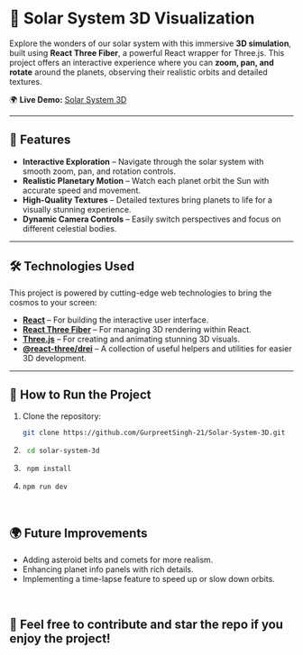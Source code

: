 # 🌌 Solar System 3D Visualization

Explore the wonders of our solar system with this immersive **3D simulation**, built using **React Three Fiber**, a powerful React wrapper for Three.js. This project offers an interactive experience where you can **zoom, pan, and rotate** around the planets, observing their realistic orbits and detailed textures.

🌍 **Live Demo:** [Solar System 3D](https://gurpreetsingh-21.github.io/Solar-System-3D/)

---

## 🚀 Features

- **Interactive Exploration** – Navigate through the solar system with smooth zoom, pan, and rotation controls.
- **Realistic Planetary Motion** – Watch each planet orbit the Sun with accurate speed and movement.
- **High-Quality Textures** – Detailed textures bring planets to life for a visually stunning experience.
- **Dynamic Camera Controls** – Easily switch perspectives and focus on different celestial bodies.

---

## 🛠 Technologies Used

This project is powered by cutting-edge web technologies to bring the cosmos to your screen:

- **[React](https://react.dev/)** – For building the interactive user interface.
- **[React Three Fiber](https://github.com/pmndrs/react-three-fiber)** – For managing 3D rendering within React.
- **[Three.js](https://threejs.org/)** – For creating and animating stunning 3D visuals.
- **[@react-three/drei](https://github.com/pmndrs/drei)** – A collection of useful helpers and utilities for easier 3D development.

---

## 🌠 How to Run the Project

1. Clone the repository:
   ```bash
   git clone https://github.com/GurpreetSingh-21/Solar-System-3D.git

2. ```bash
    cd solar-system-3d
3. ```bash
    npm install
4. ```bash
   npm run dev

<br/>

## 🌍 Future Improvements
- Adding asteroid belts and comets for more realism.
- Enhancing planet info panels with rich details.
- Implementing a time-lapse feature to speed up or slow down orbits.

<br/>

## 🌟 Feel free to contribute and star the repo if you enjoy the project!
